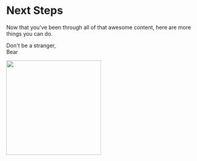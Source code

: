# Next Steps

Now that you've been through all of that awesome content, here are more things you can do.

Don't be a stranger,  
Bear

<img src="http://www.pitme.com/wp-content/uploads/2014/01/Bear-Douglas.jpg" height="250px" width="250px">
